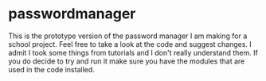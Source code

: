# passwordmanager
This is the prototype version of the password manager I am making for a school project. 
Feel free to take a look at the code and suggest changes. 
I admit I took some things from tutorials and I don't really understand them. 
If you do decide to try and run it make sure you have the modules that are used in the code installed. 
